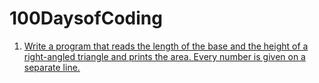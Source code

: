 # 100DaysofCoding

1) [Write a program that reads the length of the base and the height of a right-angled triangle and prints the area. Every number is given on a separate line.](CodeDay1(A).md)
